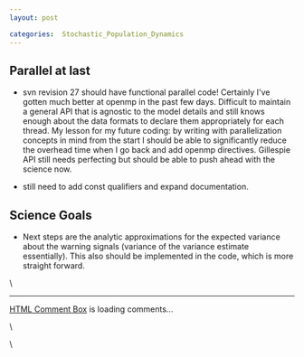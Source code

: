```yaml
---
layout: post

categories:  Stochastic_Population_Dynamics
---
```






 





Parallel at last
----------------

-   svn revision 27 should have functional parallel code! Certainly I've
    gotten much better at openmp in the past few days. Difficult to
    maintain a general API that is agnostic to the model details and
    still knows enough about the data formats to declare them
    appropriately for each thread. My lesson for my future coding: by
    writing with parallelization concepts in mind from the start I
    should be able to significantly reduce the overhead time when I go
    back and add openmp directives. Gillespie API still needs perfecting
    but should be able to push ahead with the science now.

-   still need to add const qualifiers and expand documentation.

Science Goals
-------------

-   Next steps are the analytic approximations for the expected variance
    about the warning signals (variance of the variance estimate
    essentially). This also should be implemented in the code, which is
    more straight forward.

\

* * * * *

[HTML Comment Box](http://www.htmlcommentbox.com) is loading comments...

\

\

